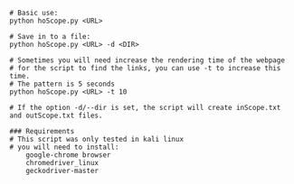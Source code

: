     # Basic use: 
    python hoScope.py <URL>
    
    # Save in to a file: 
    python hoScope.py <URL> -d <DIR>

    # Sometimes you will need increase the rendering time of the webpage
    # for the script to find the links, you can use -t to increase this time.
    # The pattern is 5 seconds
    python hoScope.py <URL> -t 10

    # If the option -d/--dir is set, the script will create inScope.txt and outScope.txt files.

    ### Requirements
    # This script was only tested in kali linux
    # you will need to install:
        google-chrome browser
        chromedriver_linux
        geckodriver-master

